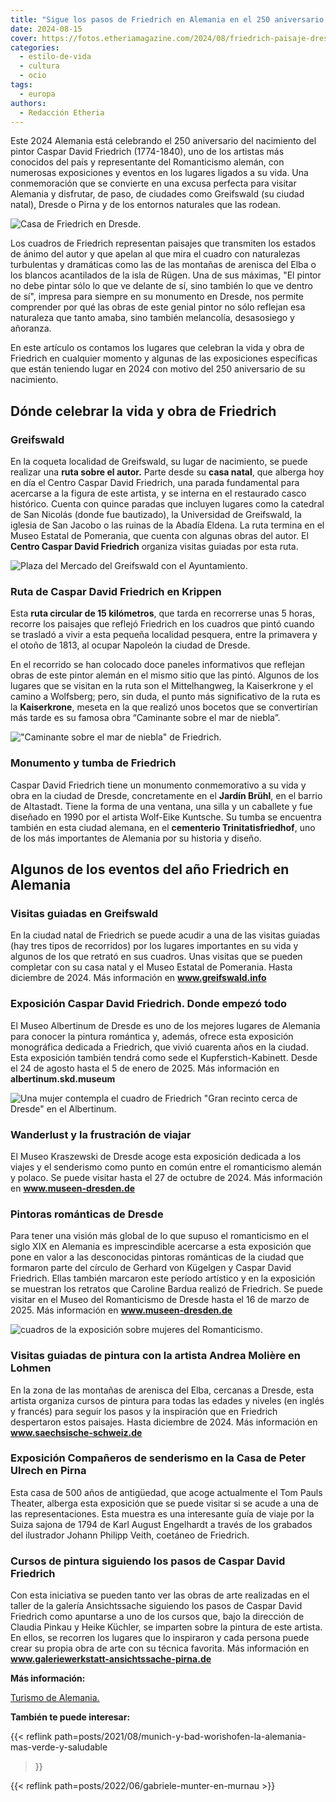 ```yaml
---
title: "Sigue los pasos de Friedrich en Alemania en el 250 aniversario de su nacimiento"
date: 2024-08-15
cover: https://fotos.etheriamagazine.com/2024/08/friedrich-paisaje-dresde-mujer.jpg
categories: 
  - estilo-de-vida
  - cultura
  - ocio
tags: 
  - europa
authors: 
  - Redacción Etheria
---
```


Este 2024 Alemania está celebrando el 250 aniversario del nacimiento del pintor Caspar 
David Friedrich (1774-1840), uno de los artistas más conocidos del país y representante 
del Romanticismo alemán, con numerosas exposiciones y eventos en los lugares ligados a 
su vida. Una conmemoración que se convierte en una excusa perfecta para visitar Alemania 
y disfrutar, de paso, de ciudades como Greifswald (su ciudad natal), Dresde o Pirna y de 
los entornos naturales que las rodean. 

![Casa de Friedrich en Dresde.](https://fotos.etheriamagazine.com/2024/08/Caspar-David-Friedrich-Strase_4_Strehlen.jpeg "Casa de Friedrich en Dresde.")

Los cuadros de Friedrich representan paisajes que transmiten los estados de ánimo del 
autor y que apelan al que mira el cuadro con naturalezas turbulentas y dramáticas como 
las de las montañas de arenisca del Elba o los blancos acantilados de la isla de Rügen. 
Una de sus máximas, "El pintor no debe pintar sólo lo que ve delante de sí, sino también 
lo que ve dentro de sí", impresa para siempre en su monumento en Dresde, nos permite 
comprender por qué las obras de este genial pintor no sólo reflejan esa naturaleza que 
tanto amaba, sino también melancolía, desasosiego y añoranza. 

En este artículo os contamos los lugares que celebran la vida y obra de Friedrich en 
cualquier momento y algunas de las exposiciones específicas que están teniendo lugar en 
2024 con motivo del 250 aniversario de su nacimiento. 

## Dónde celebrar la vida y obra de Friedrich

### Greifswald

En la coqueta localidad de Greifswald, su lugar de nacimiento, se puede realizar una 
**ruta sobre el autor.** Parte desde su **casa natal**, que alberga hoy en día el Centro 
Caspar David Friedrich, una parada fundamental para acercarse a la figura de este 
artista, y se interna en el restaurado casco histórico. Cuenta con quince paradas que 
incluyen lugares como la catedral de San Nicolás (donde fue bautizado), la Universidad 
de Greifswald, la iglesia de San Jacobo o las ruinas de la Abadía Eldena. La ruta 
termina en el Museo Estatal de Pomerania, que cuenta con algunas obras del autor. El 
**Centro Caspar David Friedrich** organiza visitas guiadas por esta ruta. 

![Plaza del Mercado del Greifswald con el Ayuntamiento.](https://fotos.etheriamagazine.com/2024/08/Friedrich-Greifswald.jpg "Plaza del Mercado del Greifswald con el Ayuntamiento. © Florian Trykowski/GNTB.")

### Ruta de Caspar David Friedrich en Krippen

Esta **ruta circular de 15 kilómetros**, que tarda en recorrerse unas 5 horas, recorre 
los paisajes que reflejó Friedrich en los cuadros que pintó cuando se trasladó a vivir a 
esta pequeña localidad pesquera, entre la primavera y el otoño de 1813, al ocupar 
Napoleón la ciudad de Dresde. 

En el recorrido se han colocado doce paneles informativos que reflejan obras de este 
pintor alemán en el mismo sitio que las pintó. Algunos de los lugares que se visitan en 
la ruta son el Mittelhangweg, la Kaiserkrone y el camino a Wolfsberg; pero, sin duda, el 
punto más significativo de la ruta es la **Kaiserkrone**, meseta en la que realizó unos 
bocetos que se convertirían más tarde es su famosa obra “Caminante sobre el mar de 
niebla”. 

!["Caminante sobre el mar de niebla" de Friedrich.](https://fotos.etheriamagazine.com/2024/08/caminante-mar-de-niebla-Friedrich.jpg '"Caminante sobre el mar de niebla" de Friedrich.')

### Monumento y tumba de Friedrich

Caspar David Friedrich tiene un monumento conmemorativo a su vida y obra en la ciudad de 
Dresde, concretamente en el **Jardín Brühl**, en el barrio de Altastadt. Tiene la forma 
de una ventana, una silla y un caballete y fue diseñado en 1990 por el artista Wolf-Eike 
Kuntsche. Su tumba se encuentra también en esta ciudad alemana, en el **cementerio 
Trinitatisfriedhof**, uno de los más importantes de Alemania por su historia y diseño. 

## Algunos de los eventos del año Friedrich en Alemania

### Visitas guiadas en Greifswald

En la ciudad natal de Friedrich se puede acudir a una de las visitas guiadas (hay tres 
tipos de recorridos) por los lugares importantes en su vida y algunos de los que retrató 
en sus cuadros. Unas visitas que se pueden completar con su casa natal y el Museo 
Estatal de Pomerania. Hasta diciembre de 2024. Más información en 
**www.greifswald.info** 

### Exposición Caspar David Friedrich. Donde empezó todo

El Museo Albertinum de Dresde es uno de los mejores lugares de Alemania para conocer la 
pintura romántica y, además, ofrece esta exposición monográfica dedicada a Friedrich, 
que vivió cuarenta años en la ciudad. Esta exposición también tendrá como sede el 
Kupferstich-Kabinett. Desde el 24 de agosto hasta el 5 de enero de 2025. Más información 
en **albertinum.skd.museum** 

![Una mujer contempla el cuadro de Friedrich "Gran recinto cerca de Dresde" en el Albertinum.](https://fotos.etheriamagazine.com/2024/08/friedrich-paisaje-dresde-mujer.jpg 'Una mujer contempla el cuadro de Friedrich "Gran recinto cerca de Dresde" en el Albertinum. © Michael R. Henning/Dresden Marketing GmbH.')

### Wanderlust y la frustración de viajar

El Museo Kraszewski de Dresde acoge esta exposición dedicada a los viajes y el 
senderismo como punto en común entre el romanticismo alemán y polaco. Se puede visitar 
hasta el 27 de octubre de 2024. Más información en **www.museen-dresden.de** 

### Pintoras románticas de Dresde

Para tener una visión más global de lo que supuso el romanticismo en el siglo XIX en 
Alemania es imprescindible acercarse a esta exposición que pone en valor a las 
desconocidas pintoras románticas de la ciudad que formaron parte del círculo de Gerhard 
von Kügelgen y Caspar David Friedrich. Ellas también marcaron este período artístico y 
en la exposición se muestran los retratos que Caroline Bardua realizó de Friedrich. Se 
puede visitar en el Museo del Romanticismo de Dresde hasta el 16 de marzo de 2025. Más 
información en **www.museen-dresden.de** 

![cuadros de la exposición sobre mujeres del Romanticismo.](https://fotos.etheriamagazine.com/2024/08/Friedrich-exposicion-pintoras-romanticas.jpg '"Minna Körner" de Emma Köner y "Wilhelmine (o Caroline) Dryander" de Caroline Bardua, cuadros de la exposición sobre mujeres del Romanticismo. © Museen der Stadt Dresden/Philipp WL Günther.')

### Visitas guiadas de pintura con la artista Andrea Molière en Lohmen

En la zona de las montañas de arenisca del Elba, cercanas a Dresde, esta artista 
organiza cursos de pintura para todas las edades y niveles (en inglés y francés) para 
seguir los pasos y la inspiración que en Friedrich despertaron estos paisajes. Hasta 
diciembre de 2024. Más información en **www.saechsische-schweiz.de** 

### Exposición Compañeros de senderismo en la Casa de Peter Ulrech en Pirna

Esta casa de 500 años de antigüedad, que acoge actualmente el Tom Pauls Theater, alberga 
esta exposición que se puede visitar si se acude a una de las representaciones. Esta 
muestra es una interesante guía de viaje por la Suiza sajona de 1794 de Karl August 
Engelhardt a través de los grabados del ilustrador Johann Philipp Veith, coetáneo de 
Friedrich. 

### Cursos de pintura siguiendo los pasos de Caspar David Friedrich

Con esta iniciativa se pueden tanto ver las obras de arte realizadas en el taller de la 
galería Ansichtssache siguiendo los pasos de Caspar David Friedrich como apuntarse a uno 
de los cursos que, bajo la dirección de Claudia Pinkau y Heike Küchler, se imparten 
sobre la pintura de este artista. En ellos, se recorren los lugares que lo inspiraron y 
cada persona puede crear su propia obra de arte con su técnica favorita. Más información 
en **www.galeriewerkstatt-ansichtssache-pirna.de** 

**Más información:** 

[Turismo de Alemania.](https://www.germany.travel/es/home.html) 

**También te puede interesar:** 

{{< reflink path=posts/2021/08/munich-y-bad-worishofen-la-alemania-mas-verde-y-saludable 
>}} 

{{< reflink path=posts/2022/06/gabriele-munter-en-murnau >}}
